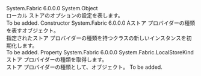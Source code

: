 <Type Name="LocalStoreSettings" FullName="System.Fabric.LocalStoreSettings">
  <TypeSignature Language="C#" Value="public abstract class LocalStoreSettings" />
  <TypeSignature Language="ILAsm" Value=".class public auto ansi abstract beforefieldinit LocalStoreSettings extends System.Object" />
  <TypeSignature Language="DocId" Value="T:System.Fabric.LocalStoreSettings" />
  <TypeSignature Language="VB.NET" Value="Public MustInherit Class LocalStoreSettings" />
  <TypeSignature Language="F#" Value="type LocalStoreSettings = class" />
  <AssemblyInfo>
    <AssemblyName>System.Fabric</AssemblyName>
    <AssemblyVersion>6.0.0.0</AssemblyVersion>
  </AssemblyInfo>
  <Base>
    <BaseTypeName>System.Object</BaseTypeName>
  </Base>
  <Interfaces />
  <Docs>
    <summary>
      <para>ローカル ストアのオプションの設定を表します。</para>
    </summary>
    <remarks>To be added.</remarks>
  </Docs>
  <Members>
    <Member MemberName=".ctor">
      <MemberSignature Language="C#" Value="protected LocalStoreSettings (System.Fabric.LocalStoreKind storeKind);" />
      <MemberSignature Language="ILAsm" Value=".method familyhidebysig specialname rtspecialname instance void .ctor(valuetype System.Fabric.LocalStoreKind storeKind) cil managed" />
      <MemberSignature Language="DocId" Value="M:System.Fabric.LocalStoreSettings.#ctor(System.Fabric.LocalStoreKind)" />
      <MemberSignature Language="VB.NET" Value="Protected Sub New (storeKind As LocalStoreKind)" />
      <MemberSignature Language="F#" Value="new System.Fabric.LocalStoreSettings : System.Fabric.LocalStoreKind -&gt; System.Fabric.LocalStoreSettings" Usage="new System.Fabric.LocalStoreSettings storeKind" />
      <MemberType>Constructor</MemberType>
      <AssemblyInfo>
        <AssemblyName>System.Fabric</AssemblyName>
        <AssemblyVersion>6.0.0.0</AssemblyVersion>
      </AssemblyInfo>
      <Parameters>
        <Parameter Name="storeKind" Type="System.Fabric.LocalStoreKind" />
      </Parameters>
      <Docs>
        <param name="storeKind">
          <para>A<see cref="T:System.Fabric.LocalStoreKind" />ストア プロバイダーの種類を表すオブジェクト。</para>
        </param>
        <summary>
          <para>指定されたストア プロバイダーの種類を持つクラスの新しいインスタンスを初期化します。</para>
        </summary>
        <remarks>To be added.</remarks>
      </Docs>
    </Member>
    <Member MemberName="StoreKind">
      <MemberSignature Language="C#" Value="public System.Fabric.LocalStoreKind StoreKind { get; }" />
      <MemberSignature Language="ILAsm" Value=".property instance valuetype System.Fabric.LocalStoreKind StoreKind" />
      <MemberSignature Language="DocId" Value="P:System.Fabric.LocalStoreSettings.StoreKind" />
      <MemberSignature Language="VB.NET" Value="Public ReadOnly Property StoreKind As LocalStoreKind" />
      <MemberSignature Language="F#" Value="member this.StoreKind : System.Fabric.LocalStoreKind" Usage="System.Fabric.LocalStoreSettings.StoreKind" />
      <MemberType>Property</MemberType>
      <AssemblyInfo>
        <AssemblyName>System.Fabric</AssemblyName>
        <AssemblyVersion>6.0.0.0</AssemblyVersion>
      </AssemblyInfo>
      <ReturnValue>
        <ReturnType>System.Fabric.LocalStoreKind</ReturnType>
      </ReturnValue>
      <Docs>
        <summary>
          <para>ストア プロバイダーの種類を取得します。</para>
        </summary>
        <value>
          <para>ストア プロバイダーの種類として、<see cref="T:System.Fabric.LocalStoreKind" />オブジェクト。</para>
        </value>
        <remarks>To be added.</remarks>
      </Docs>
    </Member>
  </Members>
</Type>